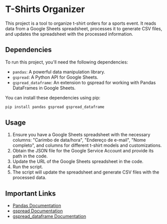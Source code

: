 # T-Shirts Organizer

This project is a tool to organize t-shirt orders for a sports event. It reads data from a Google Sheets spreadsheet, processes it to generate CSV files, and updates the spreadsheet with the processed information.

## Dependencies

To run this project, you'll need the following dependencies:

- `pandas`: A powerful data manipulation library.
- `gspread`: A Python API for Google Sheets.
- `gspread_dataframe`: An extension to gspread for working with Pandas DataFrames in Google Sheets.

You can install these dependencies using pip:

```bash
pip install pandas gspread gspread_dataframe
```

## Usage

1. Ensure you have a Google Sheets spreadsheet with the necessary columns: "Carimbo de data/hora", "Endereço de e-mail", "Nome completo", and columns for different t-shirt models and customizations.
2. Obtain the JSON file for the Google Service Account and provide its path in the code.
3. Update the URL of the Google Sheets spreadsheet in the code.
4. Run the script.
5. The script will update the spreadsheet and generate CSV files with the processed data.

## Important Links

- [Pandas Documentation](https://pandas.pydata.org/docs/)
- [gspread Documentation](https://gspread.readthedocs.io/en/latest/)
- [gspread_dataframe Documentation](https://github.com/robin900/gspread-dataframe)

